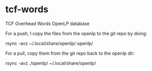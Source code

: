 # tcf-words
TCF Overhead Words
OpenLP database

For a push, I copy the files from the openlp to the git repo by doing:

rsync -avz ~/.local/share/openlp/ openlp/

For a pull, copy them from the git repo back to the openlp dir:

rsync -avz ./openlp/ ~/.local/share/openlp/
